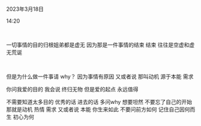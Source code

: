  

2023年3月18日

14:20

 

一切事情的目的归根姐弟都是虚无 因为那是一件事情的结束 结束 往往是空虚和虚无荒诞

 

但是为什么做一件事请 why？ 因为事情有原因 又或者说 那叫动机 源于本能 需求

你问我爱的目的 我会说 终归无物 但是爱的起点 永远值得

不需要知道太多目的 优秀的话 进去的话 多问why 想要坦然 不要忘了自己的开始 那就是动机 热情 需求 又或者说 本能 你生来如此 不要问前方如何 记住自己因何而生 初心为何
